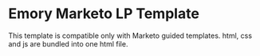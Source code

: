 # Emory Marketo LP Template

This template is compatible only with Marketo guided templates. html, css and js are bundled into one html file.
